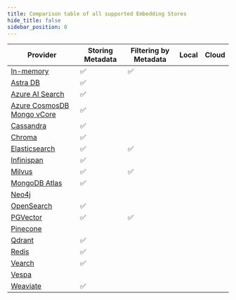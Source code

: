 ```yaml
---
title: Comparison table of all supported Embedding Stores
hide_title: false
sidebar_position: 0
---
```


| Provider                                                                              | Storing Metadata | Filtering by Metadata | Local | Cloud |
|---------------------------------------------------------------------------------------|------------------|-----------------------|-------|-------|
| [In-memory](/integrations/embedding-stores/in-memory)                                 | ✅                | ✅                     |       |       |
| [Astra DB](/integrations/embedding-stores/astra-db)                                   | ✅                |                       |       |       |
| [Azure AI Search](/integrations/embedding-stores/azure-ai-search)                     | ✅                |                       |       |       |
| [Azure CosmosDB Mongo vCore](/integrations/embedding-stores/azure-cosmos-mongo-vcore) | ✅                |                       |       |       |
| [Cassandra](/integrations/embedding-stores/cassandra)                                 | ✅                |                       |       |       |
| [Chroma](/integrations/embedding-stores/chroma)                                       | ✅                |                       |       |       |
| [Elasticsearch](/integrations/embedding-stores/elasticsearch)                         | ✅                | ✅                     |       |       |
| [Infinispan](/integrations/embedding-stores/infinispan)                               | ✅                |                       |       |       |
| [Milvus](/integrations/embedding-stores/milvus)                                       | ✅                | ✅                     |       |       |
| [MongoDB Atlas](/integrations/embedding-stores/mongodb-atlas)                         | ✅                |                       |       |       |
| [Neo4j](/integrations/embedding-stores/neo4j)                                         |                  |                       |       |       |
| [OpenSearch](/integrations/embedding-stores/opensearch)                               | ✅                |                       |       |       |
| [PGVector](/integrations/embedding-stores/pgvector)                                   | ✅                | ✅                     |       |       |
| [Pinecone](/integrations/embedding-stores/pinecone)                                   |                  |                       |       |       |
| [Qdrant](/integrations/embedding-stores/qdrant)                                       | ✅                |                       |       |       |
| [Redis](/integrations/embedding-stores/redis)                                         | ✅                |                       |       |       |
| [Vearch](/integrations/embedding-stores/vearch)                                       | ✅                |                       |       |       |
| [Vespa](/integrations/embedding-stores/vespa)                                         |                  |                       |       |       |
| [Weaviate](/integrations/embedding-stores/weaviate)                                   | ✅                |                       |       |       |
